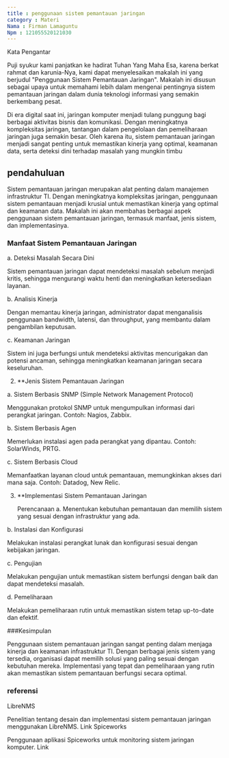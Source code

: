 ```yaml
---
title : penggunaan sistem pemantauan jaringan
category : Materi
Nama : Firman Lamaguntu
Npm : 121055520121030
---
```

Kata Pengantar

Puji syukur kami panjatkan ke hadirat Tuhan Yang Maha Esa, karena berkat rahmat dan karunia-Nya, kami dapat menyelesaikan makalah ini yang berjudul "Penggunaan Sistem Pemantauan Jaringan". Makalah ini disusun sebagai upaya untuk memahami lebih dalam mengenai pentingnya sistem pemantauan jaringan dalam dunia teknologi informasi yang semakin berkembang pesat.

Di era digital saat ini, jaringan komputer menjadi tulang punggung bagi berbagai aktivitas bisnis dan komunikasi. Dengan meningkatnya kompleksitas jaringan, tantangan dalam pengelolaan dan pemeliharaan jaringan juga semakin besar. Oleh karena itu, sistem pemantauan jaringan menjadi sangat penting untuk memastikan kinerja yang optimal, keamanan data, serta deteksi dini terhadap masalah yang mungkin timbu

## pendahuluan

Sistem pemantauan jaringan merupakan alat penting dalam manajemen infrastruktur TI. Dengan meningkatnya kompleksitas jaringan, penggunaan sistem pemantauan menjadi krusial untuk memastikan kinerja yang optimal dan keamanan data. Makalah ini akan membahas berbagai aspek penggunaan sistem pemantauan jaringan, termasuk manfaat, jenis sistem, dan implementasinya.


### Manfaat Sistem Pemantauan Jaringan

a. Deteksi Masalah Secara Dini

Sistem pemantauan jaringan dapat mendeteksi masalah sebelum menjadi kritis, sehingga mengurangi waktu henti dan meningkatkan ketersediaan layanan.

b. Analisis Kinerja

Dengan memantau kinerja jaringan, administrator dapat menganalisis penggunaan bandwidth, latensi, dan throughput, yang membantu dalam pengambilan keputusan.

c. Keamanan Jaringan

Sistem ini juga berfungsi untuk mendeteksi aktivitas mencurigakan dan potensi ancaman, sehingga meningkatkan keamanan jaringan secara keseluruhan.

2. **Jenis Sistem Pemantauan Jaringan

a.  Sistem Berbasis SNMP (Simple Network Management Protocol)

Menggunakan protokol SNMP untuk mengumpulkan informasi dari perangkat jaringan. Contoh: Nagios, Zabbix.

b. Sistem Berbasis Agen

Memerlukan instalasi agen pada perangkat yang dipantau. Contoh: SolarWinds, PRTG.

c. Sistem Berbasis Cloud

Memanfaatkan layanan cloud untuk pemantauan, memungkinkan akses dari mana saja. Contoh: Datadog, New Relic.

3. **Implementasi Sistem Pemantauan Jaringan
   
   Perencanaan
a. Menentukan kebutuhan pemantauan dan memilih sistem yang sesuai dengan infrastruktur yang ada.

b. Instalasi dan Konfigurasi

Melakukan instalasi perangkat lunak dan konfigurasi sesuai dengan kebijakan jaringan.

c. Pengujian

Melakukan pengujian untuk memastikan sistem berfungsi dengan baik dan dapat mendeteksi masalah.

d. Pemeliharaan

Melakukan pemeliharaan rutin untuk memastikan sistem tetap up-to-date dan efektif.

###Kesimpulan

Penggunaan sistem pemantauan jaringan sangat penting dalam menjaga kinerja dan keamanan infrastruktur TI. Dengan berbagai jenis sistem yang tersedia, organisasi dapat memilih solusi yang paling sesuai dengan kebutuhan mereka. Implementasi yang tepat dan pemeliharaan yang rutin akan memastikan sistem pemantauan berfungsi secara optimal.

### referensi

LibreNMS

Penelitian tentang desain dan implementasi sistem pemantauan jaringan menggunakan LibreNMS. Link
Spiceworks

Penggunaan aplikasi Spiceworks untuk monitoring sistem jaringan komputer. Link




